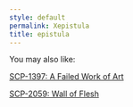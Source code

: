 ```yaml
---
style: default
permalink: Xepistula
title: epistula
---
```

You may also like:

[SCP-1397: A Failed Work of Art](http://scp-wiki.net/scp-1397)

[SCP-2059: Wall of Flesh](http://scp-wiki.net/scp-2059)
